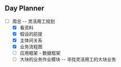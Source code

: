 ## Day Planner
- [ ] 周总 -- 灵活用工规划
	- [x] 看资料
	- [x] 假设的前提
	- [x] 主体间关系
	- [x] 业务流程图
	- [ ] 应用框架 - 数据框架
	- [ ] 大块的业务作业模块 -- 寻找灵活用工的大块业务